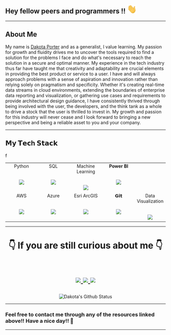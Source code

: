 ## Hey fellow peers and programmers !! <img src="https://raw.githubusercontent.com/parth-27/parth-27/master/Hi.gif" width="30px">

</h2>

<hr/>

## About Me

My name is [Dakota Porter](https://github.com/dakotagporter/) and as a generalist, I value learning. My passion for growth and fluidity drives me to uncover the tools required to find a solution for the problems I face and do what's necessary to reach the solution in a secure and optimal manner. My experience in the tech industry thus far have taught me that creativity and adaptability are crucial elements in providing the best product or service to a user. I have and will always approach problems with a sense of aspiration and innovation rather than relying solely on pragmatism and specificity. Whether it's creating real-time data streams in cloud environments, extending the boundaries of enterprise data reporting and visualization, or gathering use cases and requirements to provide architectural design guidance, I have consistently thrived through being involved with the user, the developers, and the think tank as a whole to drive a stock that the user is thrilled to invest in. My growth and passion for this industry will never cease and I look forward to bringing a new perspective and being a reliable asset to you and your company.

<hr/>

## 𝗠𝘆 𝗧𝗲𝗰h 𝗦𝘁𝗮𝗰𝗸

<table>
  <tbody>
    <tr valign="top">
      <td width="25%" align="center">
        <span>Python</span><br><br><br>
        <img height="64px" src="https://cdn4.iconfinder.com/data/icons/logos-and-brands/512/267_Python_logo-128.png">
      </td>
      <td width="25%" align="center">
        <span>SQL</span><br><br><br>
        <img height="64px" src="https://cdn1.iconfinder.com/data/icons/customicondesign-office-shadow/256/Sql-runner.png">
      </td>
      <td width="25%" align="center">
        <span>Machine Learning</span><br><br><br>
        <img height="64px" src="https://cdn1.iconfinder.com/data/icons/data-science-flat-1/64/predictive-modeling-machine-learning-system-512.png">
      </td>
      <td width="25%" align="center">
        <span><strong>Power BI</strong>
        </span><br><br><br>
        <img height="64px" src="https://cdn0.iconfinder.com/data/icons/social-media-logo-4/32/Social_Media_power_bi-512.png">
      </td>         
    </tr>
    <tr valign="top">
      <td width="25%" align="center">
        <span>AWS</span><br><br><br>
        <img height="64px" src="https://cdn2.iconfinder.com/data/icons/amazon-aws-stencils/100/Non-Service_Specific_copy__AWS_Cloud-512.png">
      </td>
      <td width="25%" align="center">
        <span>Azure</span><br><br><br>
        <img height="64px" src="https://cdn0.iconfinder.com/data/icons/business-and-finance-440/1080/03_Azure-512.png">
      </td>
   f   <td width="25%" align="center">
        <span>Esri ArcGIS</span><br><br><br>
        <img height="64px" src="https://w7.pngwing.com/pngs/164/786/png-transparent-planet-earth-artwork-esri-arcgis-server-geographic-information-system-computer-software-previous-icon-symmetry-sphere-map-thumbnail.png">
      </td>      
      <td width="25%" align="center">
        <span>𝗚𝗶𝘁</span><br><br><br>
        <img height="64px" src="https://cdn.svgporn.com/logos/git-icon.svg">
      </td>
      <td width="25%" align="center">
        <span>Data Visualization</span><br><br><br>
        <img height="64px" src="https://cdn2.iconfinder.com/data/icons/popicon-part-1/252/35-512.png">
      </td>
    </tr>
  </tbody>
</table>
<hr>

<h1 align="center">
&#128071; If you are still curious about me &#128071;

<p align="center">
  <br/>
  <a href="https://www.linkedin.com/in/dakotagporter/">
    <img src="https://img.shields.io/badge/LinkedIn-%230077B5.svg?&style=flat-square&logo=linkedin&logoColor=white">
  </a>
  
  <a href="https://github.com/dakotagporter">
    <img src="https://img.shields.io/badge/Github-%230A0A0A.svg?&style=flat-square&logo=Github&logoColor=white">  
  </a>
  
  <a href="https://www.instagram.com/its_dakota_btw/">
    <img src="https://img.shields.io/badge/Instagram-%23E4405F.svg?&style=flat-square&logo=instagram&logoColor=white">
  </a>
  <br/>
</p>
</h1>

<div align = "center">

![Dakota's Github Status](https://github-readme-stats.vercel.app/api?username=dakotagporter&show_icons=true&title_color=3793c4&icon_color=ffbb00&text_color=ffffff&bg_color=000000)

<hr>

</div>

<h3>Feel free to contact me through any of the resources linked above!! Have a nice day!! &#127881; </h3>


---
